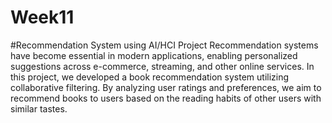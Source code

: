 # Week11

#Recommendation System using AI/HCI Project
Recommendation systems have become essential in modern applications, enabling personalized suggestions across e-commerce, streaming, and other online services. In this project, we developed a book recommendation system utilizing collaborative filtering. By analyzing user ratings and preferences, we aim to recommend books to users based on the reading habits of other users with similar tastes.
